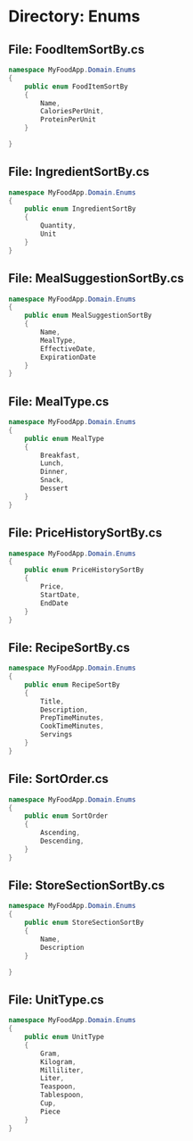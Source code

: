 # Directory: Enums

## File: FoodItemSortBy.cs

```C#
namespace MyFoodApp.Domain.Enums
{
    public enum FoodItemSortBy
    {
        Name,
        CaloriesPerUnit,
        ProteinPerUnit
    }

}

```

## File: IngredientSortBy.cs

```C#
namespace MyFoodApp.Domain.Enums
{
    public enum IngredientSortBy
    {
        Quantity,
        Unit
    }
}

```

## File: MealSuggestionSortBy.cs

```C#
namespace MyFoodApp.Domain.Enums
{
    public enum MealSuggestionSortBy
    {
        Name,
        MealType,
        EffectiveDate,
        ExpirationDate
    }
}

```

## File: MealType.cs

```C#
namespace MyFoodApp.Domain.Enums
{
    public enum MealType
    {
        Breakfast,
        Lunch,
        Dinner,
        Snack,
        Dessert
    }
}

```

## File: PriceHistorySortBy.cs

```C#
namespace MyFoodApp.Domain.Enums
{
    public enum PriceHistorySortBy
    {
        Price,
        StartDate,
        EndDate
    }
}

```

## File: RecipeSortBy.cs

```C#
namespace MyFoodApp.Domain.Enums
{
    public enum RecipeSortBy
    {
        Title,
        Description,
        PrepTimeMinutes,
        CookTimeMinutes,
        Servings
    }
}

```

## File: SortOrder.cs

```C#
namespace MyFoodApp.Domain.Enums
{
    public enum SortOrder
    {
        Ascending,
        Descending,
    }
}

```

## File: StoreSectionSortBy.cs

```C#
namespace MyFoodApp.Domain.Enums
{
    public enum StoreSectionSortBy
    {
        Name,
        Description
    }

}

```

## File: UnitType.cs

```C#
namespace MyFoodApp.Domain.Enums
{
    public enum UnitType
    {
        Gram,
        Kilogram,
        Milliliter,
        Liter,
        Teaspoon,
        Tablespoon,
        Cup,
        Piece
    }
}

```

